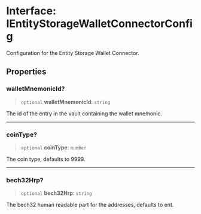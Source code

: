 # Interface: IEntityStorageWalletConnectorConfig

Configuration for the Entity Storage Wallet Connector.

## Properties

### walletMnemonicId?

> `optional` **walletMnemonicId**: `string`

The id of the entry in the vault containing the wallet mnemonic.

***

### coinType?

> `optional` **coinType**: `number`

The coin type, defaults to 9999.

***

### bech32Hrp?

> `optional` **bech32Hrp**: `string`

The bech32 human readable part for the addresses, defaults to ent.
